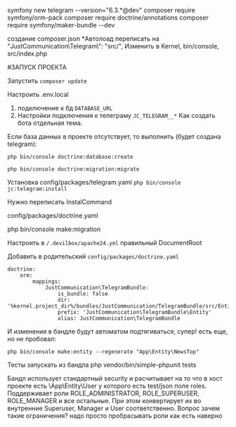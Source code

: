 symfony new telegram --version="6.3.*@dev"
composer require symfony/orm-pack
composer require doctrine/annotations
composer require symfony/maker-bundle --dev

создание composer.json
*Автолоад переписать на "JustCommunication\\Telegram\\": "src/", Изменить в Kernel, bin/console, src/index.php




#ЗАПУСК ПРОЕКТА

Запустить `composer update`

Настроить .env.local
1) подключение к бд `DATABASE_URL`
2) Настройки подключения к телеграму `JC_TELEGRAM__*` Как создать бота отдельная тема.


Если база данных в проекте отсутствует, то выполнить (будет создана telegram):

```php bin/console doctrine:database:create```

```php bin/console doctrine:migration:migrate```

Установка config/packages/telegram.yaml
```php bin/console jc:telegram:install```


Нужно переписать InstalCommand


config/packages/doctrine.yaml

php bin/console make:migration

Настроить в `/.devilbox/apache24.yml` правильный DocumentRoot

Добавить в родительский `config/packages/doctrine.yaml`
```
doctrine:
    orm:        
        mappings:            
            JustCommunication\TelegramBundle:
                is_bundle: false
                dir: '%kernel.project_dir%/bundles/JustCommunication/TelegramBundle/src/Entity'
                prefix: 'JustCommunication\TelegramBundle\Entity'
                alias: JustCommunication\TelegramBundle
```
И изменения в бандле будут автоматом подтягиваться, супер!
есть еще, но не пробовал:
```
php bin/console make:entity --regenerate "App\Entity\NewsTop"
```
Тесты запускать из бандла
php vendor/bin/simple-phpunit tests


Бандл использует стандартный security и расчитывает на то что в хост проекте есть \App\Entity\User у которого есть test/json поле roles.
Поддерживает роли ROLE_ADMINISTRATOR, ROLE_SUPERUSER, ROLE_MANAGER и все остальные. При этом конвертирует их во внутренние Superuser, Manager и User соответственно. Вопрос зачем такие ограничения? надо просто пробрасывать роли как есть наверно